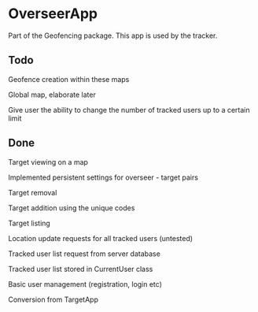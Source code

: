 # OverseerApp
Part of the Geofencing package. This app is used by the tracker.

## Todo

Geofence creation within these maps

Global map, elaborate later

Give user the ability to change the number of tracked users up to a certain limit

## Done

Target viewing on a map

Implemented persistent settings for overseer - target pairs 

Target removal

Target addition using the unique codes

Target listing

Location update requests for all tracked users (untested)

Tracked user list request from server database

Tracked user list stored in CurrentUser class

Basic user management (registration, login etc)

Conversion from TargetApp